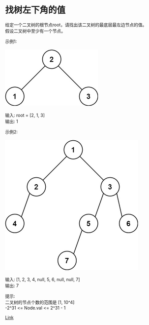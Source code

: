 <h1>找树左下角的值</h1>

给定一个二叉树的根节点root，请找出该二叉树的最底层最左边节点的值。</br>
假设二叉树中至少有一个节点。</br>

示例1:</br>
</br>![](./image/1.jpeg)</br></br>
输入: root = [2, 1, 3]</br>
输出: 1</br>

示例2:</br>
</br>![](./image/2.jpeg)</br></br>
输入: [1, 2, 3, 4, null, 5, 6, null, null, 7]</br>
输出: 7</br>

提示:</br>
二叉树的节点个数的范围是 [1, 10^4]</br>
-2^31 <= Node.val <= 2^31 - 1</br>

[Link](https://leetcode.cn/problems/find-bottom-left-tree-value/)